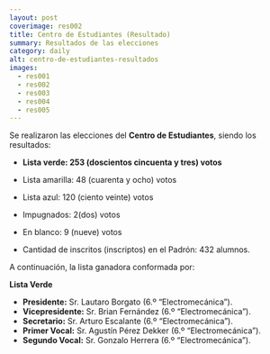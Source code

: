 ```yaml
---
layout: post
coverimage: res002
title: Centro de Estudiantes (Resultado)
summary: Resultados de las elecciones
category: daily
alt: centro-de-estudiantes-resultados
images:
  - res001
  - res002
  - res003
  - res004
  - res005
---
```


Se realizaron las elecciones del **Centro de Estudiantes**, siendo los resultados:

* **Lista verde: 253 (doscientos cincuenta y tres) votos**

* Lista amarilla: 48 (cuarenta y ocho) votos

* Lista azul: 120 (ciento veinte) votos

* Impugnados: 2(dos) votos

* En blanco: 9 (nueve) votos

* Cantidad de inscritos (inscriptos) en el Padrón: 432 alumnos.

A continuación, la lista ganadora conformada por:

**Lista Verde**

* **Presidente:**              Sr. Lautaro Borgato (6.º “Electromecánica”).
* **Vicepresidente:**    Sr. Brian Fernández   (6.º “Electromecánica”).
* **Secretario:**            Sr. Arturo Escalante   (6.º “Electromecánica”).
* **Primer Vocal:**          Sr. Agustín Pérez Dekker  (6.º “Electromecánica”).
* **Segundo Vocal:**      Sr. Gonzalo Herrera (6.º “Electromecánica”).
